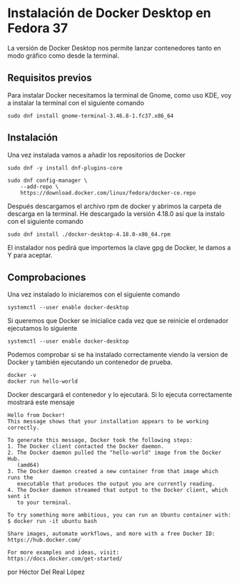 # Instalación de Docker Desktop en Fedora 37

La versión de Docker Desktop nos permite lanzar contenedores tanto en modo gráfico como desde la terminal.

## Requisitos previos

Para instalar Docker necesitamos la terminal de Gnome, como uso KDE, voy a instalar la terminal con el siguiente comando

 ``` 
sudo dnf install gnome-terminal-3.46.8-1.fc37.x86_64
 ```

## Instalación

Una vez instalada vamos a añadir los repositorios de Docker

```
sudo dnf -y install dnf-plugins-core

sudo dnf config-manager \
    --add-repo \
    https://download.docker.com/linux/fedora/docker-ce.repo
```

Después descargamos el archivo rpm de docker y abrimos la carpeta de descarga en la terminal. He descargado la versión 4.18.0 así que la instalo con el siguiente comando

```
sudo dnf install ./docker-desktop-4.18.0-x86_64.rpm
```

El instalador nos pedirá que importemos la clave gpg de Docker, le damos a Y para aceptar.

## Comprobaciones

Una vez instalado lo iniciaremos con el siguiente comando

```
systemctl --user enable docker-desktop
```

Si queremos que Docker se inicialice cada vez que se reinicie el ordenador ejecutamos lo siguiente

```
systemctl --user enable docker-desktop
```

Podemos comprobar si se ha instalado correctamente viendo la version de Docker y también ejecutando un contenedor de prueba.

```
docker -v
docker run hello-world
```

Docker descargará el contenedor y lo ejecutará. Si lo ejecuta correctamente mostrará este mensaje

```
Hello from Docker!  
This message shows that your installation appears to be working correctly.  
  
To generate this message, Docker took the following steps:  
1. The Docker client contacted the Docker daemon.  
2. The Docker daemon pulled the "hello-world" image from the Docker Hub.  
   (amd64)  
3. The Docker daemon created a new container from that image which runs the  
   executable that produces the output you are currently reading.  
4. The Docker daemon streamed that output to the Docker client, which sent it  
   to your terminal.  
  
To try something more ambitious, you can run an Ubuntu container with:  
$ docker run -it ubuntu bash  
  
Share images, automate workflows, and more with a free Docker ID:  
https://hub.docker.com/  
  
For more examples and ideas, visit:  
https://docs.docker.com/get-started/
```

por Héctor Del Real López